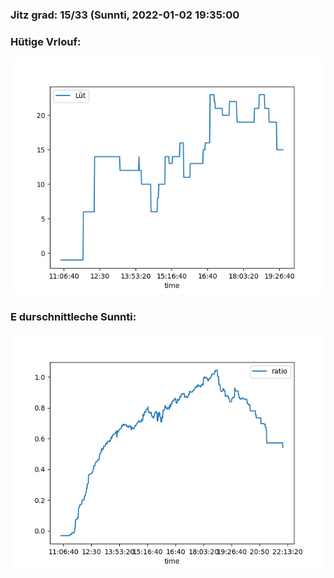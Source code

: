 ### Jitz grad: 15/33 (Sunnti, 2022-01-02 19:35:00

### Hütige Vrlouf:
![Graph](Today.png)

### E durschnittleche Sunnti:
![Graph](Sunnti.png)